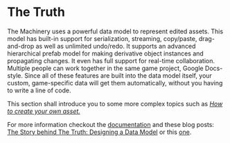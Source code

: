 # The Truth

The Machinery uses a powerful data model to represent edited assets. This model has built-in support
for serialization, streaming, copy/paste, drag-and-drop as well as unlimited undo/redo. It supports
an advanced hierarchical prefab model for making derivative object instances and propagating
changes. It even has full support for real-time collaboration. Multiple people can work together in
the same game project, Google Docs-style. Since all of these features are built into the data model
itself, your custom, game-specific data will get them automatically, without you having to write a
line of code.

This section shall introduce you to some more complex topics such as [*How to create your own asset.*](/the_truth/custom_asset/index.html)

For more information checkout the [documentation](https://ourmachinery.com/apidoc/foundation/the_truth.h.html) and these blog posts: [The Story behind The Truth: Designing a Data Model](https://ourmachinery.com/post/the-story-behind-the-truth-designing-a-data-model/)  or this [one](https://ourmachinery.com/post/multi-threading-the-truth/).